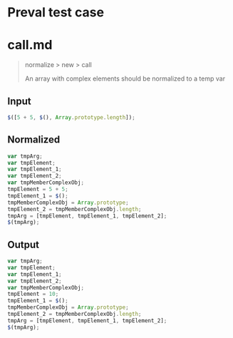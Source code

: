 # Preval test case

# call.md

> normalize > new > call
>
> An array with complex elements should be normalized to a temp var

## Input

`````js filename=intro
$([5 + 5, $(), Array.prototype.length]);
`````

## Normalized

`````js filename=intro
var tmpArg;
var tmpElement;
var tmpElement_1;
var tmpElement_2;
var tmpMemberComplexObj;
tmpElement = 5 + 5;
tmpElement_1 = $();
tmpMemberComplexObj = Array.prototype;
tmpElement_2 = tmpMemberComplexObj.length;
tmpArg = [tmpElement, tmpElement_1, tmpElement_2];
$(tmpArg);
`````

## Output

`````js filename=intro
var tmpArg;
var tmpElement;
var tmpElement_1;
var tmpElement_2;
var tmpMemberComplexObj;
tmpElement = 10;
tmpElement_1 = $();
tmpMemberComplexObj = Array.prototype;
tmpElement_2 = tmpMemberComplexObj.length;
tmpArg = [tmpElement, tmpElement_1, tmpElement_2];
$(tmpArg);
`````
